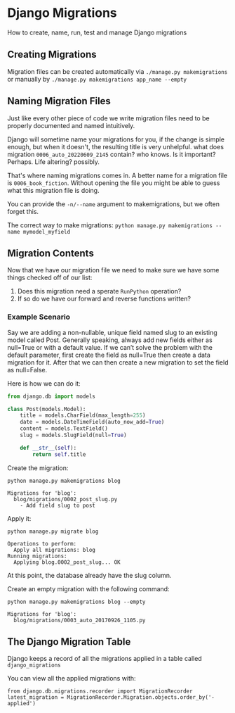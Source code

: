 # Django Migrations
How to create, name, run, test and manage Django migrations

## Creating Migrations
Migration files can be created automatically via  `./manage.py makemigrations` or manually by 
`./manage.py makemigrations app_name --empty`

## Naming Migration Files
Just like every other piece of code we write migration files need to be properly documented and named intuitively.

Django will sometime name your migrations for you, if the change is simple enough, but when it doesn't, the resulting title is very unhelpful.
what does migration `0006_auto_20220609_2145` contain? who knows. Is it important? Perhaps. Life altering? possibly.

That's where naming migrations comes in. A better name for a migration file is `0006_book_fiction`. Without opening the file you might be able to guess what this migration file is doing.

You can provide the `-n/--name` argument to makemigrations, but we often forget this.

The correct way to make migrations:  `python manage.py makemigrations --name mymodel_myfield`

## Migration Contents
Now that we have our migration file we need to make sure we have some things checked off of our list:

1. Does this migration need a sperate `RunPython` operation?
2. If so do we have our forward and reverse functions written?

### Example Scenario
Say we are adding a non-nullable, unique field named slug to an existing model called Post.
Generally speaking, always add new fields either as null=True or with a default value. If we can’t solve the problem with the default parameter, first create the field as null=True then create a data migration for it. After that we can then create a new migration to set the field as null=False.

Here is how we can do it:

```python
from django.db import models

class Post(models.Model):
    title = models.CharField(max_length=255)
    date = models.DateTimeField(auto_now_add=True)
    content = models.TextField()
    slug = models.SlugField(null=True)

    def __str__(self):
        return self.title
```

Create the migration:

```
python manage.py makemigrations blog

Migrations for 'blog':
  blog/migrations/0002_post_slug.py
    - Add field slug to post
```

Apply it:

```
python manage.py migrate blog

Operations to perform:
  Apply all migrations: blog
Running migrations:
  Applying blog.0002_post_slug... OK
```

At this point, the database already have the slug column.

Create an empty migration with the following command:
   
```   
python manage.py makemigrations blog --empty

Migrations for 'blog':
  blog/migrations/0003_auto_20170926_1105.py
```

## The Django Migration Table
Django keeps a record of all the migrations applied in a table called `django_migrations`

You can view all the applied migrations with:

    from django.db.migrations.recorder import MigrationRecorder
    latest_migration = MigrationRecorder.Migration.objects.order_by('-applied')
